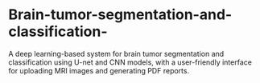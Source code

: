# Brain-tumor-segmentation-and-classification-
A deep learning-based system for brain tumor segmentation and classification using U-net and CNN models, with a user-friendly interface for uploading MRI images and generating PDF reports.
